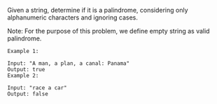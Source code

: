 
Given a string, determine if it is a palindrome, considering only alphanumeric characters and ignoring cases.

Note: For the purpose of this problem, we define empty string as valid palindrome.

```
Example 1:

Input: "A man, a plan, a canal: Panama"
Output: true
Example 2:

Input: "race a car"
Output: false
```

